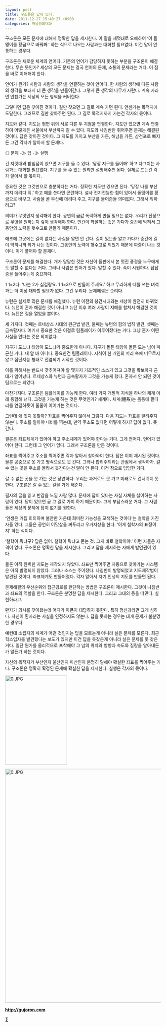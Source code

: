 ```yaml
---
layout: post
title: 구조론은 답이 있다.
date: 2011-12-27 15:40:27 +0900
categories: 깨달음의대화
---
```

구조론은 모든 문제에 대해서 명확한 답을 제시한다. 이 말을 제멋대로 오해하여 ‘이 돌멩이를 황금으로 바꿔봐.’ 하는 식으로 나오는 사람과는 대화할 필요없다. 이건 말이 안 통하는 경우다. 

구조론은 새로운 체계의 언어다. 기존의 언어가 감당하지 못하는 부분을 구조론이 해결한다. 무슨 뜻인가? 세상의 모든 문제는 결국 언어의 문제, 소통의 문제라는 거다. 이 점을 바로 이해해야 한다. 

언어가 뭔가? 사람과 사람의 생각을 연결하는 것이 언어다. 한 사람의 생각에 다른 사람의 생각을 보태서 더 큰 생각을 만들어간다. 그렇게 큰 생각의 나무가 자란다. 계속 자라면 언젠가는 세상의 모든 영역을 커버한다. 

그렇다면 답은 찾아진 것이다. 길만 찾으면 그 길로 계속 가면 된다. 언젠가는 목적지에 도달한다. 그러므로 길만 찾아주면 된다. 그 길로 목적지까지 가는건 각자의 몫이다. 

지도와 같다. 지도는 평면 위의 서로 다른 두 지점을 연결한다. 지도만 있으면 계속 연결하여 어떻게든 서울에서 부산까지 갈 수 있다. 지도와 나침반만 쥐어주면 문제는 해결된 것이다. 답은 찾아진 것이다. 그 지도를 가지고 부산을 가든, 해남을 가든, 삼천포로 빠지든 그건 각자가 알아서 할 문제다. 

◎ 문제 -≫ 답 -≫ 실행 

긴 지렛대와 받침점이 있으면 지구를 들 수 있다. ‘당장 지구를 들어봐’ 하고 다그치는 사람과는 대화할 필요없다. 지구를 들 수 있는 원리만 설명해주면 된다. 실제로 드는건 각자 알아서 할 몫이다. 

중요한 것은 그것만으로 충분하다는 거다. 정확한 지도만 있으면 된다. ‘당장 나를 부산까지 데려다 줘.’ 하고 떼를 쓴다면 곤란하다. 설사 전지전능한 힘이 있어서 돌멩이를 황금으로 바꾸고, 사람을 곧 부산에 데려다 주고, 지구를 들어준들 의미없다. 그래서 뭐하려고? 

의미가 무엇인지 생각해야 한다. 공연히 금값 폭락하게 만들 필요는 없다. 우리가 진정으로 무엇을 원하는지 깊이 생각해야 한다. 인간이 좌절하는 것은 가다가 중간에 막혀서 그동안의 노력을 헛수고로 만들기 때문이다. 

애초에 그곳에는 길이 없다는 사실을 알면 안 간다. 길이 있는줄 알고 가다가 중간에 길이 막히니까 화가 나는 것이다. 그동안의 노력이 헛수고로 되었기 때문에 짜증이 나는 것이다. 이게 풀어야 할 문제다. 

구조론이 문제를 해결한다. 개가 답답한 것은 자신이 들판에서 본 멋진 풍경을 누구에게도 말할 수 없다는 거다. 그러나 사람은 언어가 있다. 말할 수 있다. 속이 시원하다. 답답증을 풀어주는게 중요하다. 

1 1=2다. ‘나는 2가 싫걸랑요. 1 1=3으로 만들어 주세요.’ 하고 무리하게 떼를 쓰는 녀석과는 더 이상 대화할 필요가 없다. 그건 무리다. 문제해결은 순리다. 

뉴턴은 실제로 많은 문제를 해결했다. 뉴턴 이전의 봉건시대와는 세상이 완전히 바뀌었다. 뉴턴이 혼자 해결한 것이 아니고 뉴턴 이후 여러 사람이 지혜를 합쳐서 해결한 것이다. 뉴턴은 길을 열었을 뿐이다. 

세 가지다. 첫째는 르네상스 시대의 원근법 발견, 둘째는 뉴턴의 힘의 법칙 발견, 셋째는 금속활자다. 여기서 중요한 것은 이걸로 팀플레이가 이루어졌다는 거다. 그냥 혼자 어떤 사실을 안다는 것은 의미없다. 

지구가 도느냐 태양이 도느냐가 중요한게 아니다. 지구가 돌든 태양이 돌든 도는 넘이 피곤한 거다. 내 알 바 아니다. 중요한건 팀플레이다. 지식이 한 개인의 머리 속에 머무르지 않고 집단지능 형태로 전염되기 시작한 것이다. 

이를 위해서는 반드시 갖추어져야 할 몇가지 기초적인 소스가 있고 그것을 확보하자 근대가 일어났다. 르네상스와 뉴턴과 금속활자가 그것을 가능케 했다. 혼자서 안 되던 것이 팀으로는 되었다. 

마찬가지다. 구조론은 팀플레이를 가능케 한다. 여러 가지 개별적 지식을 하나의 체계 아래 통합해 낸다. 그것을 가능케 하는 것은 무엇인가? 체계다. 체계(體系)는 몸통에 팔다리를 연결하듯이 줄줄이 이어가는 것이다. 

그런데 왜 잇지 못할까? 좌표를 찍어주지 않아서 그렇다. 다음 지도는 좌표를 알려주지 않는다. 주소를 알아야 내비를 찍는데, 만약 주소도 없다면 어떻게 하지? 답이 없다. 못 간다. 

결론은 좌표체계가 있어야 하고 주소체계가 있어야 한다는 거다. 그게 언어다. 언어가 있어야 한다. 그런데 그 언어가 없다. 그래서 구조론을 만든 것이다. 

좌표를 찍어주고 주소를 찍어주면 각자 알아서 찾아와야 한다. 답은 이미 제시된 것이다. 물론 공중으로 못 가고 땅속으로도 못 간다. 그러나 합리주의라는 관점에서 생각하자. 갈 수 있는 곳을 주소를 몰라서 못간다는건 말이 안 된다. 이건 참으로 답답한 거다. 

갈 수 없는 곳을 못 가는 것은 당연하다. 우리는 과거로도 못 가고 미래로도 건너뛰지 못한다. 구조론은 갈 수 있는 길을 가게 해준다. 

필자의 글을 읽고 반감을 느낄 사람 많다. 문제에 답이 있다는 사실 자체를 싫어하는 사람이 있다. 답이 있으면 곧 그 길로 가야 하기 때문이다. 그게 부담스러운 거다. 그 사람들은 세상의 문제에 답이 없기를 원한다. 

‘인생은 거듭 회의하며 불안한 가운데 희미한 가능성을 모색하는 것이다’는 철학을 가진 자들 있다. 그들은 공연히 이맛살을 찌푸리고 우거지상을 한다. ‘이게 철학자의 표정이지’ 하는 식이다. 

‘철학이 뭐냐구? 답은 없어. 철학이 뭐냐고 묻는 것. 그게 바로 철학이야.’ 이런 자들은 자격이 없다. 구조론은 명확한 답을 제시한다. 그리고 답을 제시하는 자에게 발언권이 있다. 

물론 아직 완벽한 지도는 제작되지 않았다. 좌표만 찍어주면 자동으로 찾아가는 시스템은 아직 발명되지 않았다. 그러나 소스는 주어졌다. 나침반이 발명되었고 지도제작법이 발견된 것이다. 좌표체계도 만들어졌다. 각자 알아서 자기 인생의 지도를 만들면 된다. 

문제해결의 우선순위와 접근경로를 판단하는 방법은 구조론이 제시한다. 그것이 나침반과 좌표의 역할을 한다. 구조론은 분명한 답을 제시한다. 그리고 그대의 등을 떠민다. 실천하라고. 

환자가 의사를 찾아왔는데 어디가 아픈지 대답하지 못한다. 특히 정신과라면 그게 심하다. 자신이 환자라는 사실을 인정하지도 않는다. 답을 못하는 경우는 대개 문제가 불분명한 경우다. 

예컨대 소립자의 세계가 어떤 것인지는 답을 모르는게 아니라 실은 문제를 모른다. 최근 힉스입자를 발견했다는 보도가 있지만 이건 답을 못찾은게 아니라 실은 문제를 못 찾은 거다. 일단 뭔가를 물리적으로 포착해야 그 넘의 위치와 방향과 속도와 질량을 알아내든가 말든가 하는 것이다. 

자신의 목적지가 부산인지 울산인지 마산인지 분명히 말해야 확실한 좌표를 찍어주는 거다. 구조론은 명확히 확정된 문제에 확실한 답을 제시한다. 실행은 각자의 몫이다. 



  
  

  




<a href="?mid=book_minus&act=dispBoardWrite" target="_self"><img alt="0.JPG" src="assets/attach/images/198/668/222/0.JPG" width="200" height="287" /> </a>


  





  


 <img alt="0.JPG" src="assets/attach/images/198/027/223/0.JPG" width="602" height="754" />




  




**http://gujoron.com**  


**∑**
